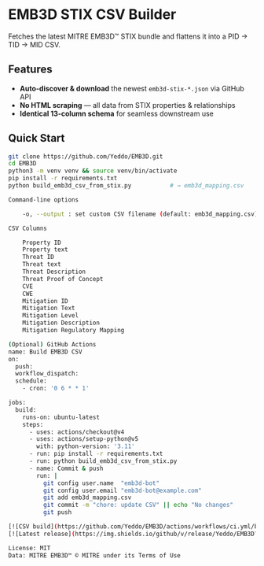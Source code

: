 # EMB3D STIX CSV Builder

Fetches the latest MITRE EMB3D™ STIX bundle and flattens it into a PID → TID → MID CSV.

## Features

- **Auto-discover & download** the newest `emb3d-stix-*.json` via GitHub API  
- **No HTML scraping** — all data from STIX properties & relationships  
- **Identical 13-column schema** for seamless downstream use  

## Quick Start

```bash
git clone https://github.com/Yeddo/EMB3D.git
cd EMB3D
python3 -m venv venv && source venv/bin/activate
pip install -r requirements.txt
python build_emb3d_csv_from_stix.py           # → emb3d_mapping.csv

Command-line options

    -o, --output : set custom CSV filename (default: emb3d_mapping.csv)

CSV Columns

    Property ID
    Property text
    Threat ID
    Threat text
    Threat Description
    Threat Proof of Concept
    CVE
    CWE
    Mitigation ID
    Mitigation Text
    Mitigation Level
    Mitigation Description
    Mitigation Regulatory Mapping

(Optional) GitHub Actions
name: Build EMB3D CSV
on:
  push:
  workflow_dispatch:
  schedule:
    - cron: '0 6 * * 1'

jobs:
  build:
    runs-on: ubuntu-latest
    steps:
      - uses: actions/checkout@v4
      - uses: actions/setup-python@v5
        with: python-version: '3.11'
      - run: pip install -r requirements.txt
      - run: python build_emb3d_csv_from_stix.py
      - name: Commit & push
        run: |
          git config user.name  "emb3d-bot"
          git config user.email "emb3d-bot@example.com"
          git add emb3d_mapping.csv
          git commit -m "chore: update CSV" || echo "No changes"
          git push

[![CSV build](https://github.com/Yeddo/EMB3D/actions/workflows/ci.yml/badge.svg)](https://github.com/Yeddo/EMB3D/actions/workflows/ci.yml)
[![Latest release](https://img.shields.io/github/v/release/Yeddo/EMB3D?logo=github)](https://github.com/Yeddo/EMB3D/releases)

License: MIT
Data: MITRE EMB3D™ © MITRE under its Terms of Use